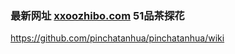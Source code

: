 ### 最新网址 [xxoozhibo.com](http://www.xxoozhibo.com/?51pinchatanhua) 51品茶探花

https://github.com/pinchatanhua/pinchatanhua/wiki
